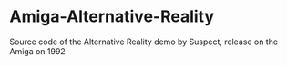 # Amiga-Alternative-Reality
Source code of the Alternative Reality demo by Suspect, release on the Amiga on 1992
